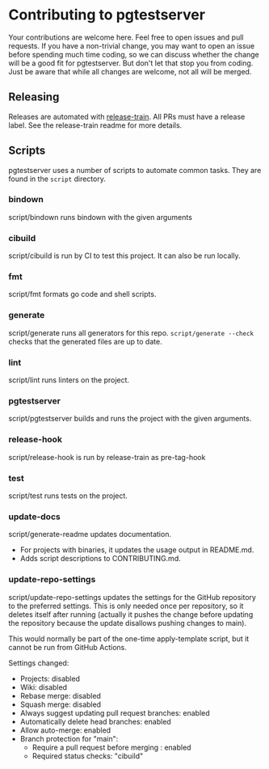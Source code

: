 # Contributing to pgtestserver

Your contributions are welcome here. Feel free to open issues and pull requests.
If you have a non-trivial change, you may want to open an issue before spending
much time coding, so we can discuss whether the change will be a good fit for
pgtestserver. But don't let that stop you from coding. Just be aware that
while all changes are welcome, not all will be merged.

## Releasing

Releases are automated
with [release-train](https://github.com/WillAbides/release-train). All PRs must
have a release label. See the release-train readme for more details.

## Scripts

pgtestserver uses a number of scripts to automate common tasks. They are found in the
`script` directory.

<!--- start script descriptions --->

### bindown

script/bindown runs bindown with the given arguments

### cibuild

script/cibuild is run by CI to test this project. It can also be run locally.

### fmt

script/fmt formats go code and shell scripts.

### generate

script/generate runs all generators for this repo.
`script/generate --check` checks that the generated files are up to date.

### lint

script/lint runs linters on the project.

### pgtestserver

script/pgtestserver builds and runs the project with the given arguments.

### release-hook

script/release-hook is run by release-train as pre-tag-hook

### test

script/test runs tests on the project.

### update-docs

script/generate-readme updates documentation.
- For projects with binaries, it updates the usage output in README.md.
- Adds script descriptions to CONTRIBUTING.md.

### update-repo-settings

script/update-repo-settings updates the settings for the GitHub repository to the preferred settings.
This is only needed once per repository, so it deletes itself after running (actually it pushes
the change before updating the repository because the update disallows pushing changes to main).

This would normally be part of the one-time apply-template script, but it cannot be run
from GitHub Actions.

Settings changed:
- Projects: disabled
- Wiki: disabled
- Rebase merge: disabled
- Squash merge: disabled
- Always suggest updating pull request branches: enabled
- Automatically delete head branches: enabled
- Allow auto-merge: enabled
- Branch protection for "main":
  - Require a pull request before merging : enabled
  - Required status checks: "cibuild"

<!--- end script descriptions --->
